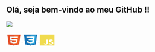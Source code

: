 ## Olá, seja bem-vindo ao meu GitHub !!

<div align="left">
  <a href="https://github.com/alexandremelomartins">
  <img height="180em" src="https://github-readme-stats.vercel.app/api/top-langs/?username=alexandremelomartins&layout=compact&langs_count=7&theme=white"/>
</div>

<div style="display: inline_block"><br>
  <img align="center" alt="HTML5" height="30" width="40" src="https://raw.githubusercontent.com/devicons/devicon/master/icons/html5/html5-original.svg">
  <img align="center" alt="CSS3" height="30" width="40" src="https://raw.githubusercontent.com/devicons/devicon/master/icons/css3/css3-original.svg">
  <img align="center" alt="JS" height="30" width="40" src="https://raw.githubusercontent.com/devicons/devicon/master/icons/javascript/javascript-plain.svg">
</div>
